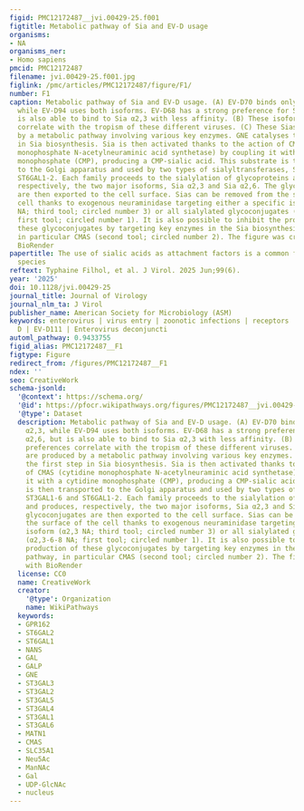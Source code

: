 ```yaml
---
figid: PMC12172487__jvi.00429-25.f001
figtitle: Metabolic pathway of Sia and EV-D usage
organisms:
- NA
organisms_ner:
- Homo sapiens
pmcid: PMC12172487
filename: jvi.00429-25.f001.jpg
figlink: /pmc/articles/PMC12172487/figure/F1/
number: F1
caption: Metabolic pathway of Sia and EV-D usage. (A) EV-D70 binds only to Sia α2,3,
  while EV-D94 uses both isoforms. EV-D68 has a strong preference for Sia α2,6, but
  is also able to bind to Sia α2,3 with less affinity. (B) These isoform preferences
  correlate with the tropism of these different viruses. (C) These Sias are produced
  by a metabolic pathway involving various key enzymes. GNE catalyses the first step
  in Sia biosynthesis. Sia is then activated thanks to the action of CMAS (cytidine
  monophosphate N-acetylneuraminic acid synthetase) by coupling it with a cytidine
  monophosphate (CMP), producing a CMP-sialic acid. This substrate is then transported
  to the Golgi apparatus and used by two types of sialyltransferases, ST3GAL1-6 and
  ST6GAL1-2. Each family proceeds to the sialylation of glycoproteins and produces,
  respectively, the two major isoforms, Sia α2,3 and Sia α2,6. The glycoconjugates
  are then exported to the cell surface. Sias can be removed from the surface of the
  cell thanks to exogenous neuraminidase targeting either a specific isoform (α2,3
  NA; third tool; circled number 3) or all sialylated glycoconjugates (α2,3-6-8 NA;
  first tool; circled number 1). It is also possible to inhibit the production of
  these glycoconjugates by targeting key enzymes in the Sia biosynthesis pathway,
  in particular CMAS (second tool; circled number 2). The figure was created with
  BioRender
papertitle: The use of sialic acids as attachment factors is a common feature of Enterovirus-D
  species
reftext: Typhaine Filhol, et al. J Virol. 2025 Jun;99(6).
year: '2025'
doi: 10.1128/jvi.00429-25
journal_title: Journal of Virology
journal_nlm_ta: J Virol
publisher_name: American Society for Microbiology (ASM)
keywords: enterovirus | virus entry | zoonotic infections | receptors | enterovirus
  D | EV-D111 | Enterovirus deconjuncti
automl_pathway: 0.9433755
figid_alias: PMC12172487__F1
figtype: Figure
redirect_from: /figures/PMC12172487__F1
ndex: ''
seo: CreativeWork
schema-jsonld:
  '@context': https://schema.org/
  '@id': https://pfocr.wikipathways.org/figures/PMC12172487__jvi.00429-25.f001.html
  '@type': Dataset
  description: Metabolic pathway of Sia and EV-D usage. (A) EV-D70 binds only to Sia
    α2,3, while EV-D94 uses both isoforms. EV-D68 has a strong preference for Sia
    α2,6, but is also able to bind to Sia α2,3 with less affinity. (B) These isoform
    preferences correlate with the tropism of these different viruses. (C) These Sias
    are produced by a metabolic pathway involving various key enzymes. GNE catalyses
    the first step in Sia biosynthesis. Sia is then activated thanks to the action
    of CMAS (cytidine monophosphate N-acetylneuraminic acid synthetase) by coupling
    it with a cytidine monophosphate (CMP), producing a CMP-sialic acid. This substrate
    is then transported to the Golgi apparatus and used by two types of sialyltransferases,
    ST3GAL1-6 and ST6GAL1-2. Each family proceeds to the sialylation of glycoproteins
    and produces, respectively, the two major isoforms, Sia α2,3 and Sia α2,6. The
    glycoconjugates are then exported to the cell surface. Sias can be removed from
    the surface of the cell thanks to exogenous neuraminidase targeting either a specific
    isoform (α2,3 NA; third tool; circled number 3) or all sialylated glycoconjugates
    (α2,3-6-8 NA; first tool; circled number 1). It is also possible to inhibit the
    production of these glycoconjugates by targeting key enzymes in the Sia biosynthesis
    pathway, in particular CMAS (second tool; circled number 2). The figure was created
    with BioRender
  license: CC0
  name: CreativeWork
  creator:
    '@type': Organization
    name: WikiPathways
  keywords:
  - GPR162
  - ST6GAL2
  - ST6GAL1
  - NANS
  - GAL
  - GALP
  - GNE
  - ST3GAL3
  - ST3GAL2
  - ST3GAL5
  - ST3GAL4
  - ST3GAL1
  - ST3GAL6
  - MATN1
  - CMAS
  - SLC35A1
  - Neu5Ac
  - ManNAc
  - Gal
  - UDP-GlcNAc
  - nucleus
---
```

